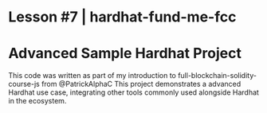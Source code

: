 # Lesson #7 | hardhat-fund-me-fcc
# Advanced Sample Hardhat Project

This code was written as part of my introduction to full-blockchain-solidity-course-js from @PatrickAlphaC
This project demonstrates a advanced Hardhat use case, integrating other tools commonly used alongside Hardhat in the ecosystem.
